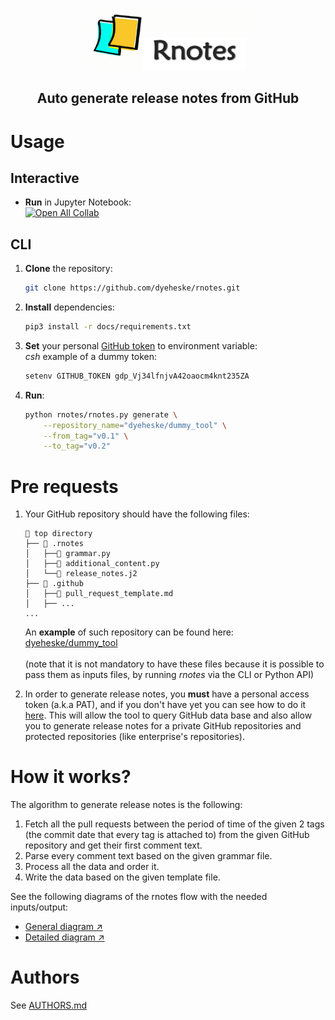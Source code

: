 <p align="center">
<img src="./docs/images/logo.png" width=250 height=100/>
</p>
<h2 align="center">Auto generate release notes from GitHub</h2>

# Usage
## Interactive
* **Run** in Jupyter Notebook:  
    [![Open All Collab](https://colab.research.google.com/assets/colab-badge.svg)](https://colab.research.google.com/github/dyeheske/rnotes/blob/master/docs/rnotes.ipynb)

## CLI
  1. **Clone** the repository:
      ```bash
      git clone https://github.com/dyeheske/rnotes.git
      ```
  2. **Install** dependencies:
      ```bash
      pip3 install -r docs/requirements.txt
      ```
  3. **Set** your personal [GitHub token](https://docs.github.com/en/enterprise-server@3.4/authentication/keeping-your-account-and-data-secure/creating-a-personal-access-token) to environment variable:<br>
      *csh* example of a dummy token:
      ```bash
      setenv GITHUB_TOKEN gdp_Vj34lfnjvA42oaocm4knt235ZA
      ```
  4. **Run**:
      ```bash
      python rnotes/rnotes.py generate \
          --repository_name="dyeheske/dummy_tool" \
          --from_tag="v0.1" \
          --to_tag="v0.2"
      ```

# Pre requests
  1. Your GitHub repository should have the following files:
      ```text
      📁 top directory
      ├── 📁 .rnotes
      │   ├──📄 grammar.py
      │   ├──📄 additional_content.py
      │   └──📄 release_notes.j2
      ├── 📁 .github
      │   ├──📄 pull_request_template.md
      │   ├── ...
      ...
      ```
      An **example** of such repository can be found here: [dyeheske/dummy_tool](https://github.com/dyeheske/dummy_tool)<br><br>
      (note that it is not mandatory to have these files because it is possible to pass them as inputs files, by running *rnotes* via the CLI or Python API)<br>

  2. In order to generate release notes, you **must** have a personal access token (a.k.a PAT), and if you don't have yet you can see how to do it [here](https://docs.github.com/en/authentication/keeping-your-account-and-data-secure/creating-a-personal-access-token#creating-a-personal-access-token-classic). This will allow the tool to query GitHub data base and also allow you to generate release notes for a private GitHub repositories and protected repositories (like enterprise's repositories).


# How it works?
The algorithm to generate release notes is the following:<br>
  1. Fetch all the pull requests between the period of time of the given 2 tags (the commit date that every tag is attached to) from the given GitHub repository and get their first comment text.
  2. Parse every comment text based on the given grammar file.
  3. Process all the data and order it.
  4. Write the data based on the given template file.

See the following diagrams of the rnotes flow with the needed inputs/output:  
  * [General diagram ↗️](https://github.com/dyeheske/rnotes/blob/master/docs/images/rnotes_black_box.png)
  * [Detailed diagram ↗️](https://github.com/dyeheske/rnotes/blob/master/docs/images/rnotes.png)


# Authors
See [AUTHORS.md](https://github.com/dyeheske/rnotes/blob/master/AUTHORS.md)
